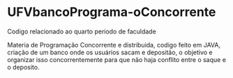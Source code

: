 # UFVbancoPrograma-oConcorrente
Codigo relacionado ao quarto periodo de faculdade

Materia de Programação Concorrente e distribuida, codigo feito em JAVA, criação de um banco onde os usuários sacam e depositão, o objetivo e organizar isso concorrentemente para que não haja conflito entre o saque e o deposito.
